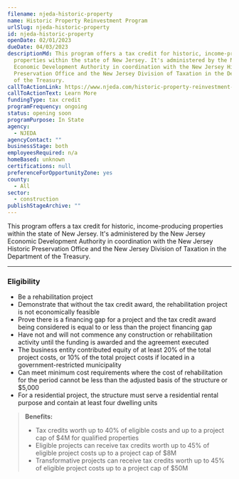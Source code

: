 ```yaml
---
filename: njeda-historic-property
name: Historic Property Reinvestment Program
urlSlug: njeda-historic-property
id: njeda-historic-property
openDate: 02/01/2023
dueDate: 04/03/2023
descriptionMd: This program offers a tax credit for historic, income-producing
  properties within the state of New Jersey. It's administered by the New Jersey
  Economic Development Authority in coordination with the New Jersey Historic
  Preservation Office and the New Jersey Division of Taxation in the Department
  of the Treasury.
callToActionLink: https://www.njeda.com/historic-property-reinvestment-program/
callToActionText: Learn More
fundingType: tax credit
programFrequency: ongoing
status: opening soon
programPurpose: In State
agency:
  - NJEDA
agencyContact: ""
businessStage: both
employeesRequired: n/a
homeBased: unknown
certifications: null
preferenceForOpportunityZone: yes
county:
  - All
sector:
  - construction
publishStageArchive: ""
---
```


This program offers a tax credit for historic, income-producing properties within the state of New Jersey. It's administered by the New Jersey Economic Development Authority in coordination with the New Jersey Historic Preservation Office and the New Jersey Division of Taxation in the Department of the Treasury.

---

### Eligibility

- Be a rehabilitation project
- Demonstrate that without the tax credit award, the rehabilitation project is not economically feasible
- Prove there is a financing gap for a project and the tax credit award being considered is equal to or less than the project financing gap
- Have not and will not commence any construction or rehabilitation activity until the funding is awarded and the agreement executed
- The business entity contributed equity of at least 20% of the total project costs, or 10% of the total project costs if located in a government-restricted municipality
- Can meet minimum cost requirements where the cost of rehabilitation for the period cannot be less than the adjusted basis of the structure or $5,000
- For a residential project, the structure must serve a residential rental purpose and contain at least four dwelling units

> **Benefits:**
>
> - Tax credits worth up to 40% of eligible costs and up to a project cap of $4M for qualified properties
> - Eligible projects can receive tax credits worth up to 45% of eligible project costs up to a project cap of $8M
> - Transformative projects can receive tax credits worth up to 45% of eligible project costs up to a project cap of $50M
